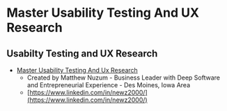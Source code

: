 # Master Usability Testing And UX Research

## Usabilty Testing and UX Research

* [Master Usability Testing And Ux Research](articles/master_usability_testing_and_ux_research.md)
  * Created by Matthew Nuzum - Business Leader with Deep Software and Entrepreneurial Experience - Des Moines, Iowa Area
  * [https://www.linkedin.com/in/newz2000/](https://www.linkedin.com/in/newz2000/)
